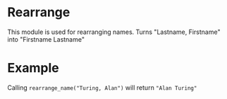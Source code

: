 Rearrange
=========

This module is used for rearranging names.
Turns "Lastname, Firstname" into "Firstname Lastname"

# Example

Calling `rearrange_name("Turing, Alan")` will return `"Alan Turing"`
